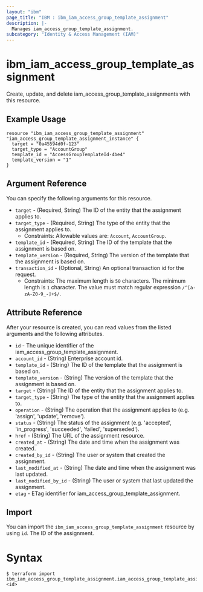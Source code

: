 ```yaml
---
layout: "ibm"
page_title: "IBM : ibm_iam_access_group_template_assignment"
description: |-
  Manages iam_access_group_template_assignment.
subcategory: "Identity & Access Management (IAM)"
---
```


# ibm_iam_access_group_template_assignment

Create, update, and delete iam_access_group_template_assignments with this resource.

## Example Usage

```hcl
resource "ibm_iam_access_group_template_assignment" "iam_access_group_template_assignment_instance" {
  target = "0a45594d0f-123"
  target_type = "AccountGroup"
  template_id = "AccessGroupTemplateId-4be4"
  template_version = "1"
}
```

## Argument Reference

You can specify the following arguments for this resource.

* `target` - (Required, String) The ID of the entity that the assignment applies to.
* `target_type` - (Required, String) The type of the entity that the assignment applies to.
  * Constraints: Allowable values are: `Account`, `AccountGroup`.
* `template_id` - (Required, String) The ID of the template that the assignment is based on.
* `template_version` - (Required, String) The version of the template that the assignment is based on.
* `transaction_id` - (Optional, String) An optional transaction id for the request.
  * Constraints: The maximum length is `50` characters. The minimum length is `1` character. The value must match regular expression `/^[a-zA-Z0-9_-]+$/`.

## Attribute Reference

After your resource is created, you can read values from the listed arguments and the following attributes.

* `id` - The unique identifier of the iam_access_group_template_assignment.
* `account_id` - (String) Enterprise account id.
* `template_id` - (String) The ID of the template that the assignment is based on.
* `template_version` - (String) The version of the template that the assignment is based on.
* `target` - (String) The ID of the entity that the assignment applies to.
* `target_type` - (String) The type of the entity that the assignment applies to.
* `operation` - (String) The operation that the assignment applies to (e.g. 'assign', 'update', 'remove').
* `status` - (String) The status of the assignment (e.g. 'accepted', 'in_progress', 'succeeded', 'failed', 'superseded').
* `href` - (String) The URL of the assignment resource.
* `created_at` - (String) The date and time when the assignment was created.
* `created_by_id` - (String) The user or system that created the assignment.
* `last_modified_at` - (String) The date and time when the assignment was last updated.
* `last_modified_by_id` - (String) The user or system that last updated the assignment.
* `etag` - ETag identifier for iam_access_group_template_assignment.

## Import

You can import the `ibm_iam_access_group_template_assignment` resource by using `id`. The ID of the assignment.

# Syntax
```
$ terraform import ibm_iam_access_group_template_assignment.iam_access_group_template_assignment <id>
```
